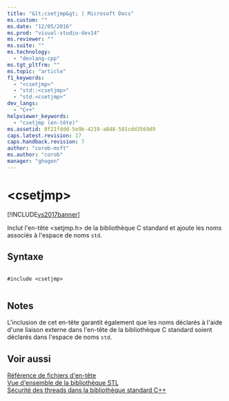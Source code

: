 ```yaml
---
title: "&lt;csetjmp&gt; | Microsoft Docs"
ms.custom: ""
ms.date: "12/05/2016"
ms.prod: "visual-studio-dev14"
ms.reviewer: ""
ms.suite: ""
ms.technology: 
  - "devlang-cpp"
ms.tgt_pltfrm: ""
ms.topic: "article"
f1_keywords: 
  - "<csetjmp>"
  - "std::<csetjmp>"
  - "std.<csetjmp>"
dev_langs: 
  - "C++"
helpviewer_keywords: 
  - "csetjmp (en-tête)"
ms.assetid: 8f21fddd-5e9b-4219-a848-581cdd3569d9
caps.latest.revision: 17
caps.handback.revision: 7
author: "corob-msft"
ms.author: "corob"
manager: "ghogen"
---
```

# &lt;csetjmp&gt;
[!INCLUDE[vs2017banner](../assembler/inline/includes/vs2017banner.md)]

Inclut l'en\-tête \<setjmp.h\> de la bibliothèque C standard et ajoute les noms associés à l'espace de noms `std`.  
  
## Syntaxe  
  
```  
  
#include <csetjmp>  
  
```  
  
## Notes  
 L'inclusion de cet en\-tête garantit également que les noms déclarés à l'aide d'une liaison externe dans l'en\-tête de la bibliothèque C standard soient déclarés dans l'espace de noms `std`.  
  
## Voir aussi  
 [Référence de fichiers d'en\-tête](../standard-library/cpp-standard-library-header-files.md)   
 [Vue d'ensemble de la bibliothèque STL](../standard-library/cpp-standard-library-overview.md)   
 [Sécurité des threads dans la bibliothèque standard C\+\+](../standard-library/thread-safety-in-the-cpp-standard-library.md)